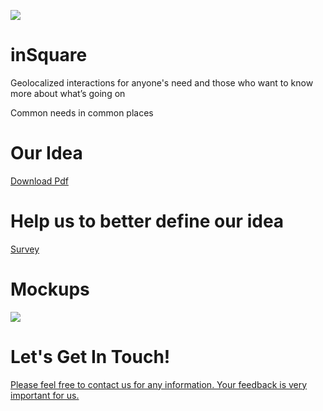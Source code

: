 ![](https://github.com/regini/inSquare/blob/gh-pages/INSQUARE%20LOGO.png)
# inSquare
Geolocalized interactions for anyone's need and those who want to know more about what’s going on

Common needs in common places

# Our Idea
[Download Pdf](http://regini.github.io/inSquare/inSquare%20-%20Presentazione.pdf)

# Help us to better define our idea
[Survey](https://goo.gl/07GxSS)

# Mockups
![](http://regini.github.io/inSquare/mockup.png)


# Let's Get In Touch!
[Please feel free to contact us for any information. Your feedback is very important for us.](http://goo.gl/forms/2VcB24833w)
